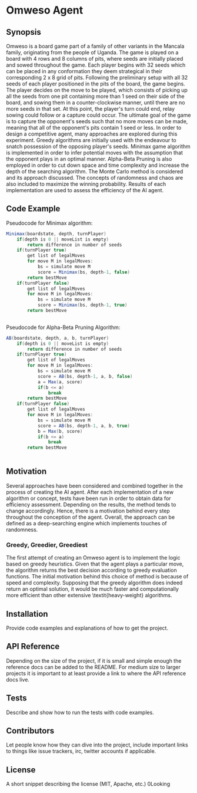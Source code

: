 # Omweso Agent

## Synopsis

Omweso is a board game part of a family of other variants in the Mancala family, originating from the people of Uganda. The game is played on a board with 4 rows and 8 columns of pits, where seeds are initially placed and sowed throughout the game. Each player begins with 32 seeds which can be placed in any conformation they deem strategical in their corresponding 2 x 8 grid of pits. Following the preliminary setup with all 32 seeds of each player positioned in the pits of the board, the game begins. The player decides on the move to be played, which consists of picking up all the seeds from one pit containing more than 1 seed on their side of the board, and sowing them in a counter-clockwise manner, until there are no more seeds in that set. At this point, the player's turn could end, relay sowing could follow or a capture could occur. The ultimate goal of the game is to capture the opponent's seeds such that no more moves can be made, meaning that all of the opponent's pits contain 1 seed or less. In order to design a competitive agent, many approaches are explored during this experiment. Greedy algorithms are initially used with the endeavour to snatch possession of the opposing player's seeds. Minimax game algorithm is implemented in order to infer potential moves with the assumption that the opponent plays in an optimal manner. Alpha-Beta Pruning is also employed in order to cut down space and time complexity and increase the depth of the searching algorithm. The Monte Carlo method is considered and its approach discussed. The concepts of randomness and chaos are also included to maximize the winning probability. Results of each implementation are used to assess the efficiency of the AI agent. 

## Code Example

Pseudocode for Minimax algorithm:

```java
Minimax(boardstate, depth, turnPlayer)
    if(depth is 0 || moveList is empty)
        return difference in number of seeds
    if(turnPlayer true)
        get list of legalMoves
        for move M in legalMoves:
            bs = simulate move M
            score = Minimax(bs, depth-1, false)
        return bestMove
    if(turnPlayer false)
        get list of legalMoves
        for move M in legalMoves:
            bs = simulate move M
            score = Minimax(bs, depth-1, true)
        return bestMove
        
```

Pseudocode for Alpha-Beta Pruning Algorithm:

```java
AB(boardstate, depth, a, b, turnPlayer)
    if(depth is 0 || moveList is empty)
        return difference in number of seeds
    if(turnPlayer true)
        get list of legalMoves
        for move M in legalMoves:
            bs = simulate move M
            score = AB(bs, depth-1, a, b, false)
            a = Max(a, score)
            if(b <= a)
                break
        return bestMove
    if(turnPlayer false)
        get list of legalMoves
        for move M in legalMoves:
            bs = simulate move M
            score = AB(bs, depth-1, a, b, true)
            b = Max(b, score)
            if(b <= a)
                break
        return bestMove
        
```

## Motivation

Several approaches have been considered and combined together in the process of creating the AI agent. After each implementation of a new algorithm or concept, tests have been run in order to obtain data for efficiency assessment. Depending on the results, the method tends to change accordingly. Hence, there is a motivation behind every step throughout the conception of the agent. Overall, the approach can be defined as a deep-searching engine which implements touches of randomness.

### Greedy, Greedier, Greediest
The first attempt of creating an Omweso agent is to implement the logic based on greedy heuristics. Given that the agent plays a particular move, the algorithm returns the best decision according to greedy evaluation functions. The initial motivation behind this choice of method is because of speed and complexity. Supposing that the greedy algorithm does indeed return an optimal solution, it would be much faster and computationally more efficient than other extensive \textit{heavy-weight} algorithms. 

## Installation

Provide code examples and explanations of how to get the project.

## API Reference

Depending on the size of the project, if it is small and simple enough the reference docs can be added to the README. For medium size to larger projects it is important to at least provide a link to where the API reference docs live.

## Tests

Describe and show how to run the tests with code examples.

## Contributors

Let people know how they can dive into the project, include important links to things like issue trackers, irc, twitter accounts if applicable.

## License

A short snippet describing the license (MIT, Apache, etc.)
0Looking

